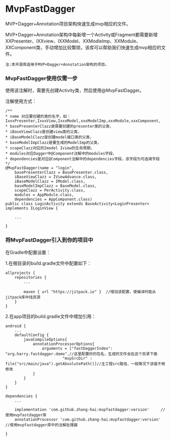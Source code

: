 # MvpFastDagger
MVP+Dagger+Annotation项目架构快速生成mvp相应的文件。

MVP+Dagger+Annotation架构中每新增一个Activity或Fragment都需要新增XXPresenter、IXXview、IXXModel、XXModleImp、XXModule、XXComponent类，手动增加比较繁琐，该库可以帮助我们快速生成mvp相应的文件。

``注:本开源库适用于MVP+Dagger+Annotation架构的项目。``

### MvpFastDagger使用仅需一步 ###

使用该注解时，需要先创建Activity类，然后使用@MvpFastDagger。

注解使用方式：
    
	/**
	* name 对应要创建的类的名字，如：IxxxPresenter,IxxxView,IxxxModel,xxxModelImp,xxxModule,xxxComponent,
	* basePresenterClazz是需要创建的presenter类的父类，
	* iBaseViewClazz是创建view类的父类，
	* iBaseModelClazz是创建model接口类的父类，
	* baseModelImpClazz是要生成的ModelImp的父类，
	* scopeClazz对应的Imodel Iview的生命周期，
	* modules对应Dagger中@Component注解中的modules字段，
	* dependencies是对应@Component注解中的dependencies字段，该字段为可选填字段
	*/
	@MvpFastDagger(name = "login",
        basePresenterClazz = BasePresenter.class,
        iBaseViewClazz = IViewAdvance.class,
        iBaseModelClazz = IModel.class,
        baseModelImpClazz = BaseModel.class,
        scopeClazz = PerActivity.class,
        modules = AppModule.class,
        dependencies = AppComponent.class)
	public class LoginActivity extends BaseActivity<LoginPresenter> implements ILoginView {
		
		...

	}



### 将MvpFastDagger引入到你的项目中 ###

在Gradle中配置设置：

1.在根目录的build.gradle文件中配置如下：
	
	allprojects {
    	repositories {
    	    ...
    	    
    	    maven { url "https://jitpack.io" }  //增加该配置，使编译时能从jitpack库中找资源
    	}
	}

2.在app项目的build.gradle文件中增加引用：

	android {
    	...
		defaultConfig {
        	javaCompileOptions{
        	    annotationProcessorOptions{
					arguments = ["fastDaggerIndex": "org.harry.fastdagger.demo",//这里配置你的包名，生成的文件会在这个目录下面
                             "mvpSrcDir" : file("src/main/java").getAbsolutePath()]//主工程src路径，一般情况下该值不用修改
        	    }
        	}
    	}
	}

	dependencies {
		...
		
		implementation 'com.github.zhang-hai:mvpfastdagger:version'		//使用mvpfastdagger库
    	annotationProcessor 'com.github.zhang-hai:mvpfastdagger:version'	//使用mvpfastdagger库中的注解处理器
		
	}


